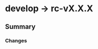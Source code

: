 # develop -> rc-vX.X.X

## Summary

### Changes

<!-- List out the changes -->

<!-- - tls-111(fix): Fixed xyz -->